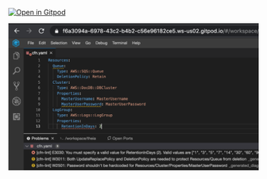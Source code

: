 [![Open in Gitpod](https://gitpod.io/button/open-in-gitpod.svg)](https://gitpod.io/#https://github.com/PatMyron/cfn-lint-online/tree/tf)

![](screenshot.png)
